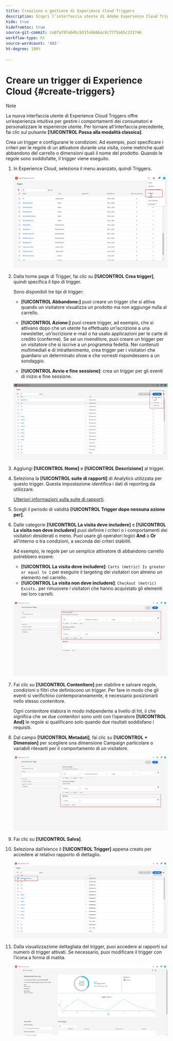 ```yaml
---
title: Creazione e gestione di Experience Cloud Triggers
description: Scopri l’interfaccia utente di Adobe Experience Cloud Triggers
hide: true
hidefromtoc: true
source-git-commit: ce0faf9fab45c931feb666ac0c77f5ab5c231746
workflow-type: ht
source-wordcount: '483'
ht-degree: 100%

---
```


# Creare un trigger di Experience Cloud {#create-triggers}

>[!NOTE]
>
> La nuova interfaccia utente di Experience Cloud Triggers offre un’esperienza intuitiva per gestire i comportamenti dei consumatori e personalizzare le esperienze utente. Per tornare all’interfaccia precedente, fai clic sul pulsante **[!UICONTROL Passa alla modalità classica]**.

Crea un trigger e configurane le condizioni. Ad esempio, puoi specificare i criteri per le regole di un attivatore durante una visita, come metriche quali abbandono del carrello o dimensioni quali il nome del prodotto. Quando le regole sono soddisfatte, il trigger viene eseguito.

1. In Experience Cloud, seleziona il menu avanzato, quindi Triggers.

   ![](assets/triggers_7.png)

1. Dalla home page di Trigger, fai clic su **[!UICONTROL Crea trigger]**, quindi specifica il tipo di trigger.

   Sono disponibili tre tipi di trigger:

   * **[!UICONTROL Abbandono:]** puoi creare un trigger che si attiva quando un visitatore visualizza un prodotto ma non aggiunge nulla al carrello.

   * **[!UICONTROL Azione:]** puoi creare trigger, ad esempio, che si attivano dopo che un utente ha effettuato un’iscrizione a una newsletter, un’iscrizione e-mail o ha usato applicazioni per le carte di credito (conferme). Se sei un rivenditore, puoi creare un trigger per un visitatore che si iscrive a un programma fedeltà. Nei contenuti multimediali e di intrattenimento, crea trigger per i visitatori che guardano un determinato show e che vorresti rispondessero a un sondaggio.

   * **[!UICONTROL Avvio e fine sessione]**: crea un trigger per gli eventi di inizio e fine sessione.

   ![](assets/triggers_1.png)

1. Aggiungi **[!UICONTROL Nome]** e **[!UICONTROL Descrizione]** al trigger.

1. Seleziona la **[!UICONTROL suite di rapporti]** di Analytics utilizzata per questo trigger. Questa impostazione identifica i dati di reporting da utilizzare.

   [Ulteriori informazioni sulla suite di rapporti](https://experienceleague.adobe.com/docs/analytics/admin/admin-tools/manage-report-suites/c-new-report-suite/t-create-a-report-suite.html?lang=it).

1. Scegli il periodo di validità **[!UICONTROL Trigger dopo nessuna azione per]**.

1. Dalle categorie **[!UICONTROL La visita deve includere]** e **[!UICONTROL La visita non deve includere]** puoi definire i criteri o i comportamenti dei visitatori desiderati o meno. Puoi usare gli operatori logici **And** o **Or** all’interno o tra condizioni, a seconda dei criteri stabiliti.

   Ad esempio, le regole per un semplice attivatore di abbandono carrello potrebbero essere:

   * **[!UICONTROL La visita deve includere]**: `Carts (metric) Is greater or equal to 1` per eseguire il targeting dei visitatori con almeno un elemento nel carrello.
   * **[!UICONTROL La visita non deve includere]**: `Checkout (metric) Exists.` per rimuovere i visitatori che hanno acquistato gli elementi nei loro carrelli.

   ![](assets/triggers_2.png)

1. Fai clic su **[!UICONTROL Contenitore]** per stabilire e salvare regole, condizioni o filtri che definiscono un trigger. Per fare in modo che gli eventi si verifichino contemporaneamente, è necessario posizionarli nello stesso contenitore.

   Ogni contenitore elabora in modo indipendente a livello di hit, il che significa che se due contenitori sono uniti con l’operatore **[!UICONTROL And]** le regole si qualificano solo quando due risultati soddisfano i requisiti.

1. Dal campo **[!UICONTROL Metadati]**, fai clic su **[!UICONTROL + Dimension]** per scegliere una dimensione Campaign particolare o variabili rilevanti per il comportamento di un visitatore.

   ![](assets/triggers_3.png)

1. Fai clic su **[!UICONTROL Salva]**.

1. Seleziona dall’elenco il **[!UICONTROL Trigger]** appena creato per accedere al relativo rapporto di dettaglio.

   ![](assets/triggers_4.png)

1. Dalla visualizzazione dettagliata del trigger, puoi accedere ai rapporti sul numero di trigger attivati. Se necessario, puoi modificare il trigger con l’icona a forma di matita.

   ![](assets/triggers_5.png)

